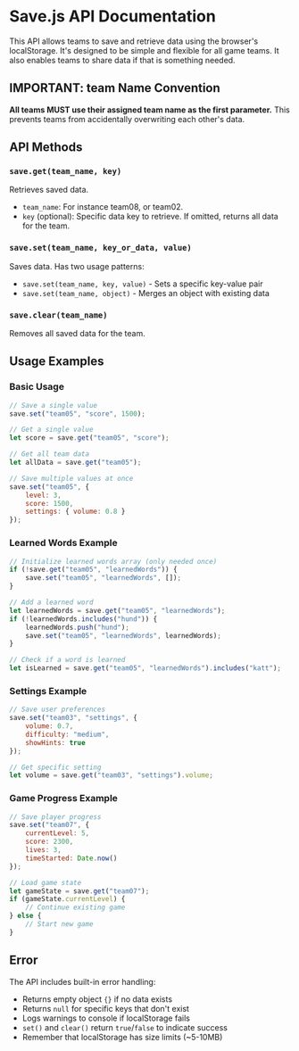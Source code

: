 # Save.js API Documentation
This API allows teams to save and retrieve data using the browser's localStorage. It's designed to be simple and flexible for all game teams.
It also enables teams to share data if that is something needed.

## IMPORTANT: team Name Convention
**All teams MUST use their assigned team name as the first parameter.** This prevents teams from accidentally overwriting each other's data.

## API Methods

### `save.get(team_name, key)`
Retrieves saved data.
- `team_name`: For instance team08, or team02.
- `key` (optional): Specific data key to retrieve. If omitted, returns all data for the team.

### `save.set(team_name, key_or_data, value)`
Saves data. Has two usage patterns:
- `save.set(team_name, key, value)` - Sets a specific key-value pair
- `save.set(team_name, object)` - Merges an object with existing data

### `save.clear(team_name)`
Removes all saved data for the team.

## Usage Examples

### Basic Usage
```js
// Save a single value
save.set("team05", "score", 1500);

// Get a single value
let score = save.get("team05", "score");

// Get all team data
let allData = save.get("team05");

// Save multiple values at once
save.set("team05", {
    level: 3,
    score: 1500,
    settings: { volume: 0.8 }
});
```

### Learned Words Example
```js
// Initialize learned words array (only needed once)
if (!save.get("team05", "learnedWords")) {
    save.set("team05", "learnedWords", []);
}

// Add a learned word
let learnedWords = save.get("team05", "learnedWords");
if (!learnedWords.includes("hund")) {
    learnedWords.push("hund");
    save.set("team05", "learnedWords", learnedWords);
}

// Check if a word is learned
let isLearned = save.get("team05", "learnedWords").includes("katt");
```

### Settings Example
```js
// Save user preferences
save.set("team03", "settings", {
    volume: 0.7,
    difficulty: "medium",
    showHints: true
});

// Get specific setting
let volume = save.get("team03", "settings").volume;
```

### Game Progress Example
```js
// Save player progress
save.set("team07", {
    currentLevel: 5,
    score: 2300,
    lives: 3,
    timeStarted: Date.now()
});

// Load game state
let gameState = save.get("team07");
if (gameState.currentLevel) {
    // Continue existing game
} else {
    // Start new game
}
```
## Error
The API includes built-in error handling:
- Returns empty object `{}` if no data exists
- Returns `null` for specific keys that don't exist
- Logs warnings to console if localStorage fails
- `set()` and `clear()` return `true`/`false` to indicate success
- Remember that localStorage has size limits (~5-10MB)